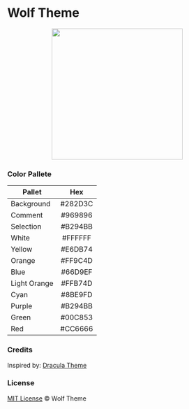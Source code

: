 # Wolf Theme
<p align="center">
  <img src="http://nicolehanusekart.com/wp-content/uploads/2013/06/wolf-sm-600x578.png" width="300">
</p>

### Color Pallete
| Pallet          | Hex           |
| -------------   |:-------------:|
| Background      | #282D3C       |
| Comment         | #969896       |
| Selection       | #B294BB       |
| White           | #FFFFFF       |
| Yellow          | #E6DB74       |
| Orange          | #FF9C4D       |
| Blue            | #66D9EF       |
| Light Orange    | #FFB74D       |
| Cyan            | #8BE9FD       |
| Purple          | #B294BB       |
| Green           | #00C853       |
| Red             | #CC6666       |

### Credits
Inspired by: [Dracula Theme](https://github.com/dracula/dracula-theme)

### License
[MIT License](./LICENSE) © Wolf Theme
